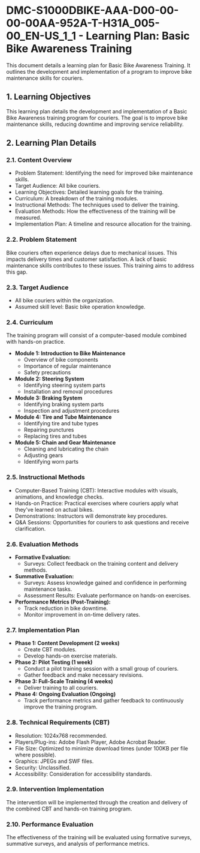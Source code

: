 # DMC-S1000DBIKE-AAA-D00-00-00-00AA-952A-T-H31A_005-00_EN-US_1_1 - Learning Plan: Basic Bike Awareness Training

This document details a learning plan for Basic Bike Awareness Training. It outlines the development and implementation of a program to improve bike maintenance skills for couriers.

## 1. Learning Objectives

This learning plan details the development and implementation of a Basic Bike Awareness training program for couriers. The goal is to improve bike maintenance skills, reducing downtime and improving service reliability.

## 2. Learning Plan Details

### 2.1. Content Overview

*   Problem Statement: Identifying the need for improved bike maintenance skills.
*   Target Audience: All bike couriers.
*   Learning Objectives: Detailed learning goals for the training.
*   Curriculum: A breakdown of the training modules.
*   Instructional Methods: The techniques used to deliver the training.
*   Evaluation Methods: How the effectiveness of the training will be measured.
*   Implementation Plan: A timeline and resource allocation for the training.

### 2.2. Problem Statement

Bike couriers often experience delays due to mechanical issues. This impacts delivery times and customer satisfaction. A lack of basic maintenance skills contributes to these issues. This training aims to address this gap.

### 2.3. Target Audience

*   All bike couriers within the organization.
*   Assumed skill level: Basic bike operation knowledge.

### 2.4. Curriculum

The training program will consist of a computer-based module combined with hands-on practice.

*   **Module 1: Introduction to Bike Maintenance**
    *   Overview of bike components
    *   Importance of regular maintenance
    *   Safety precautions
*   **Module 2: Steering System**
    *   Identifying steering system parts
    *   Installation and removal procedures
*   **Module 3: Braking System**
    *   Identifying braking system parts
    *   Inspection and adjustment procedures
*   **Module 4: Tire and Tube Maintenance**
    *   Identifying tire and tube types
    *   Repairing punctures
    *   Replacing tires and tubes
*   **Module 5: Chain and Gear Maintenance**
    *   Cleaning and lubricating the chain
    *   Adjusting gears
    *   Identifying worn parts

### 2.5. Instructional Methods

*   Computer-Based Training (CBT): Interactive modules with visuals, animations, and knowledge checks.
*   Hands-on Practice: Practical exercises where couriers apply what they've learned on actual bikes.
*   Demonstrations: Instructors will demonstrate key procedures.
*   Q&A Sessions: Opportunities for couriers to ask questions and receive clarification.

### 2.6. Evaluation Methods

*   **Formative Evaluation:**
    *   Surveys: Collect feedback on the training content and delivery methods.
*   **Summative Evaluation:**
    *   Surveys: Assess knowledge gained and confidence in performing maintenance tasks.
    *   Assessment Results: Evaluate performance on hands-on exercises.
*   **Performance Metrics (Post-Training):**
    *   Track reduction in bike downtime.
    *   Monitor improvement in on-time delivery rates.

### 2.7. Implementation Plan

*   **Phase 1: Content Development (2 weeks)**
    *   Create CBT modules.
    *   Develop hands-on exercise materials.
*   **Phase 2: Pilot Testing (1 week)**
    *   Conduct a pilot training session with a small group of couriers.
    *   Gather feedback and make necessary revisions.
*   **Phase 3: Full-Scale Training (4 weeks)**
    *   Deliver training to all couriers.
*   **Phase 4: Ongoing Evaluation (Ongoing)**
    *   Track performance metrics and gather feedback to continuously improve the training program.

### 2.8. Technical Requirements (CBT)

*   Resolution: 1024x768 recommended.
*   Players/Plug-ins: Adobe Flash Player, Adobe Acrobat Reader.
*   File Size: Optimized to minimize download times (under 100KB per file where possible).
*   Graphics: JPEGs and SWF files.
*   Security: Unclassified.
*   Accessibility: Consideration for accessibility standards.

### 2.9. Intervention Implementation

The intervention will be implemented through the creation and delivery of the combined CBT and hands-on training program.

### 2.10. Performance Evaluation

The effectiveness of the training will be evaluated using formative surveys, summative surveys, and analysis of performance metrics.